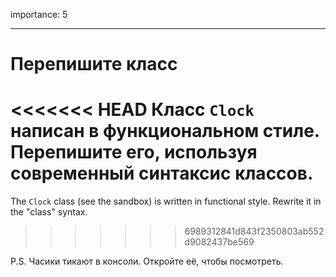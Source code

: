importance: 5

---

# Перепишите класс

<<<<<<< HEAD
Класс `Clock` написан в функциональном стиле. Перепишите его, используя современный синтаксис классов.
=======
The `Clock` class (see the sandbox) is written in functional style. Rewrite it in the "class" syntax.
>>>>>>> 6989312841d843f2350803ab552d9082437be569

P.S. Часики тикают в консоли. Откройте её, чтобы посмотреть.

